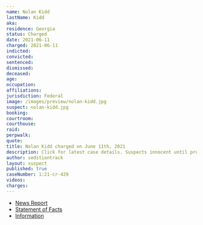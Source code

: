 ```yaml
---
name: Nolan Kidd
lastName: Kidd
aka:
residence: Georgia
status: Charged
date: 2021-06-11
charged: 2021-06-11
indicted:
convicted: 
sentenced: 
dismissed: 
deceased:
age:
occupation:
affiliations:
jurisdiction: Federal
image: /images/preview/nolan-kidd.jpg
suspect: nolan-kidd.jpg
booking:
courtroom:
courthouse:
raid:
perpwalk:
quote:
title: Nolan Kidd charged on June 11th, 2021
description: Click for latest case details. Suspects innocent until proven guilty.
author: seditiontrack
layout: suspect
published: true
caseNumber: 1:21-cr-429
videos:
charges:
---
```

- [News Report](https://www.emptywheel.net/2021/06/15/the-delayed-trespassing-charges-against-savanah-mcdonald-and-nolan-kidd/)
- [Statement of Facts](https://www.justice.gov/usao-dc/case-multi-defendant/file/1404531/download)
- [Information](https://extremism.gwu.edu/sites/g/files/zaxdzs2191/f/Savannah%20McDonald%20and%20Nolan%20Kidd%20Information.pdf)
